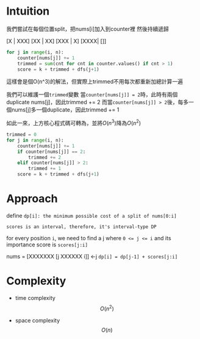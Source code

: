 # Intuition

我們嘗試在每個位置split，把nums[i]加入到counter裡
然後持續遞歸

[X | XXX]
[XX | XX]
[XXX | X]
[XXXX| []]

```py
for j in range(i, n):
    counter[nums[j]] += 1
    trimmed = sum(cnt for cnt in counter.values() if cnt > 1)
    score = k + trimmed + dfs(j+1)
```

這樣會是個O(n^3)的解法，但實際上trimmed不用每次都重新加總計算一遍

我們可以維護一個`trimmed`變數
當`counter[nums[j]] = 2`時，此時有兩個duplicate nums[j]，因此trimmed += 2
而當`counter[nums[j]] > 2`後，每多一個nums[j]多一個duplicate，因此trimmed += 1

如此一來，上方核心程式碼可轉為，並將$O(n^3)$降為$O(n^2)$

```py
trimmed = 0
for j in range(i, n):
    counter[nums[j]] += 1
    if counter[nums[j]] == 2:
        trimmed += 2
    elif counter[nums[j]] > 2:
        trimmed += 1
    score = k + trimmed + dfs(j+1)
```

# Approach

define `dp[i]: the minimum possible cost of a split of nums[0:i]`

```
scores is an interval, therefore, it's interval-type DP
```

for every position `i`, we need to find a j where `0 <= j <= i` and its importance score is `scores[j:i]`

nums = [XXXXXXX [j XXXXXX i]]
               <-j
`dp[i] = dp[j-1] + scores[j:i]`

# Complexity

- time complexity
$$O(n^2)$$

- space complexity
$$O(n)$$